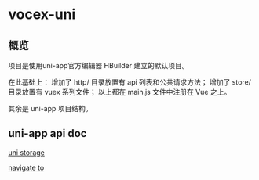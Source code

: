 # vocex-uni

## 概览

项目是使用uni-app官方编辑器 HBuilder 建立的默认项目。

在此基础上：
增加了 http/ 目录放置有 api 列表和公共请求方法；
增加了 store/ 目录放置有 vuex 系列文件；
以上都在 main.js 文件中注册在 Vue 之上。

其余是 uni-app 项目结构。

## uni-app api doc

[uni storage](https://uniapp.dcloud.io/api/storage/storage?id=setstorage)

[navigate to](https://uniapp.dcloud.io/api/router?id=navigateto)
